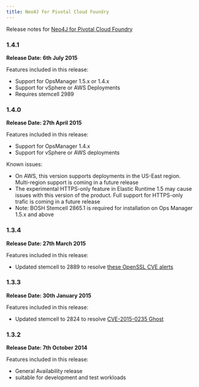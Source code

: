 ```yaml
---
title: Neo4J for Pivotal Cloud Foundry
---
```


Release notes for [Neo4J for Pivotal Cloud Foundry](https://network.pivotal.io/products/p-neo4j)

### 1.4.1
**Release Date: 6th July 2015**

Features included in this release:

* Support for OpsManager 1.5.x or 1.4.x
* Support for vSphere or AWS Deployments
* Requires stemcell 2989

### 1.4.0
**Release Date: 27th April 2015**

Features included in this release:

* Support for OpsManager 1.4.x
* Support for vSphere or AWS deployments

Known issues: 

* On AWS, this version supports deployments in the US-East region. Multi-region support is coming in a future release
* The experimental HTTPS-only feature in Elastic Runtime 1.5 may cause issues with this version of the product. Full support for HTTPS-only trafic is coming in a future release
* Note: BOSH Stemcell 2865.1 is required for installation on Ops Manager 1.5.x and above

### 1.3.4
**Release Date: 27th March 2015**

Features included in this release:

* Updated stemcell to 2889 to resolve [these OpenSSL CVE alerts](http://pivotal.io/security/usn-2537-1)

### 1.3.3
**Release Date: 30th January 2015**

Features included in this release:

* Updated stemcell to 2824 to resolve [CVE-2015-0235 Ghost](http://www.pivotal.io/security/cve-2015-0235)

### 1.3.2
**Release Date: 7th October 2014**

Features included in this release:

* General Availability release
* suitable for development and test workloads